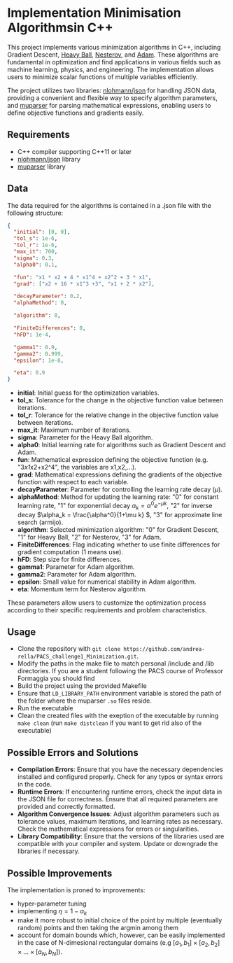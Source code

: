 # Implementation Minimisation Algorithmsin C++

This project implements various minimization algorithms in C++, including Gradient Descent, [Heavy Ball](https://arxiv.org/pdf/1412.7457.pdf), [Nesterov](https://arxiv.org/pdf/1607.01981.pdf), and [Adam](https://arxiv.org/pdf/1412.6980.pdf). These algorithms are fundamental in optimization and find applications in various fields such as machine learning, physics, and engineering. The implementation allows users to minimize scalar functions of multiple variables efficiently.

The project utilizes two libraries: [nlohmann/json](https://github.com/nlohmann/json) for handling JSON data, providing a convenient and flexible way to specify algorithm parameters, and [muparser](https://github.com/beltoforion/muparser) for parsing mathematical expressions, enabling users to define objective functions and gradients easily.

## Requirements

- C++ compiler supporting C++11 or later
- [nlohmann/json](https://github.com/nlohmann/json) library
- [muparser](https://github.com/beltoforion/muparser) library

## Data

The data required for the algorithms is contained in a .json file with the following structure:

```json
{
  "initial": [0, 0],
  "tol_s": 1e-6,
  "tol_r": 1e-6,
  "max_it": 700,
  "sigma": 0.3,
  "alpha0": 0.1,

  "fun": "x1 * x2 + 4 * x1^4 + x2^2 + 3 * x1",
  "grad": ["x2 + 16 * x1^3 +3", "x1 + 2 * x2"],

  "decayParameter": 0.2,
  "alphaMethod": 0,

  "algorithm": 0,

  "FiniteDifferences": 0,
  "hFD": 1e-4,

  "gamma1": 0.9,
  "gamma2": 0.999,
  "epsilon": 1e-8,

  "eta": 0.9
}
```

- **initial**: Initial guess for the optimization variables.
- **tol_s**: Tolerance for the change in the objective function value between iterations.
- **tol_r**: Tolerance for the relative change in the objective function value between iterations.
- **max_it**: Maximum number of iterations.
- **sigma**: Parameter for the Heavy Ball algorithm.
- **alpha0**: Initial learning rate for algorithms such as Gradient Descent and Adam.
- **fun**: Mathematical expression defining the objective function (e.g. "3*x1*x2+x2^4", the variables are x1,x2,...).
- **grad**: Mathematical expressions defining the gradients of the objective function with respect to each variable.
- **decayParameter**: Parameter for controlling the learning rate decay ($\mu$).
- **alphaMethod**: Method for updating the learning rate: "0" for constant learning rate, "1" for exponential decay $\alpha_k = \alpha^0 e^{-\mu k}$, "2" for inverse decay $\alpha_k = \frac{\alpha^0}{1+\mu k} $, "3" for approximate line search (armijo).
- **algorithm**: Selected minimization algorithm: "0" for Gradient Descent, "1" for Heavy Ball, "2" for Nesterov, "3" for Adam.
- **FiniteDifferences**: Flag indicating whether to use finite differences for gradient computation (1 means use).
- **hFD**: Step size for finite differences.
- **gamma1**: Parameter for Adam algorithm.
- **gamma2**: Parameter for Adam algorithm.
- **epsilon**: Small value for numerical stability in Adam algorithm.
- **eta**: Momentum term for Nesterov algorithm.

These parameters allow users to customize the optimization process according to their specific requirements and problem characteristics.

## Usage

- Clone the repository with ```git clone https://github.com/andrea-rella/PACS_challenge1_Minimization.git```.
- Modify the paths in the make file to match personal /include and /lib directories. If you are a student following the PACS course of Professor Formaggia you should find
- Build the project using the provided Makefile
- Ensure that `LD_LIBRARY_PATH` environment variable is stored the path of the folder where the muparser $\texttt{.so}$ files reside.
- Run the executable
- Clean the created files with the exeption of the executable by running $\texttt{make clean}$ (run $\texttt{make distclean}$ if you want to get rid also of the executable)

## Possible Errors and Solutions

- **Compilation Errors**: Ensure that you have the necessary dependencies installed and configured properly. Check for any typos or syntax errors in the code.
- **Runtime Errors**: If encountering runtime errors, check the input data in the JSON file for correctness. Ensure that all required parameters are provided and correctly formatted.
- **Algorithm Convergence Issues**: Adjust algorithm parameters such as tolerance values, maximum iterations, and learning rates as necessary. Check the mathematical expressions for errors or singularities.
- **Library Compatibility**: Ensure that the versions of the libraries used are compatible with your compiler and system. Update or downgrade the libraries if necessary.

## Possible Improvements

The implementation is proned to improvements:

- hyper-parameter tuning
- implementing $\eta = 1-\alpha_k$
- make it more robust to initial choice of the point by
  multiple (eventually random) points and then taking the argmin among them
- account for domain bounds which, however, can be easily implemented in the case of N-dimesional rectangular domains (e.g $[a_1,b_1]\times[a_2,b_2]\times \dots \times[a_N,b_N]$).

